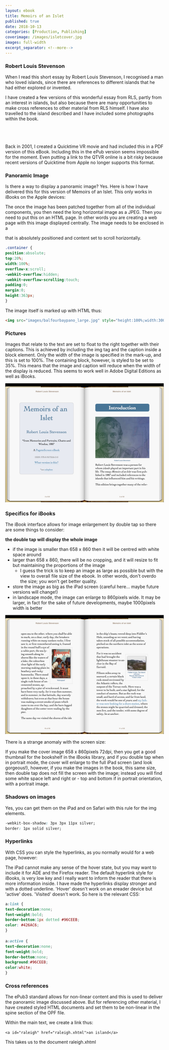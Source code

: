 ```yaml
---
layout: ebook
title: Memoirs of an Islet
published: true
date: 2018-10-13
categories: [Production, Publishing]
coverimage: /images/isletcover.jpg
images: full-width
excerpt_separator: <!--more-->
---
```

### Robert Louis Stevenson

When I read this short essay by Robert Louis Stevenson, I recognised a man who loved islands, since there are references to different islands that he had either explored or invented.

I have created a few versions of this wonderful essay from RLS, partly from an interest in islands, but also because there are many opportunities to make cross references to other material from RLS himself. I have also travelled to the island described and I have included some photographs within the book.

<a href="https://geo.itunes.apple.com/gb/book/memoirs-of-an-islet/id582663546?mt=11" style="display:inline-block;overflow:hidden;background:url(https://linkmaker.itunes.apple.com/assets/shared/badges/en-gb/get-it-on-apple-books-lrg.svg) no-repeat;width:141px;height:40px;"></a>

<!--more-->

Back in 2001, I created a Quicktime VR movie and had included this in a PDF version of this eBook. Including this in the ePub version seems impossible for the moment. Even putting a link to the QTVR online is a bit risky because recent versions of Quicktime from Apple no longer supports this format.

### Panoramic Image

Is there a way to display a panoramic image? Yes. Here is how I have delivered this for this version of Memoirs of an Islet. This only works in iBooks on the Apple devices:

The once the image has been patched together from all of the individual components, you then need the long horizontal image as a JPEG. Then you need to put this on an HTML page. In other words you are creating a web page with this image displayed centrally. The image needs to be enclosed in a <div> that is absolutely positioned and content set to scroll horizontally.

```css
.container {
position:absolute;
top:20%;
width:100%;
overflow-x:scroll;
-webkit-overflow:hidden;
-webkit-overflow-scrolling:touch;
padding:0;
margin:0;
height:363px;
}
```

The image itself is marked up with HTML thus:

```html
<img src="images/balfourbaypano_large.jpg" style="height:100%;width:3000px;" alt="balfourbay"/>
```

### Pictures

Images that relate to the text are set to float to the right together with their captions. This is achieved by including the img tag and the caption inside a block element. Only the width of the image is specified in the mark-up, and this is set to 100%. The containing block, however, is styled to be set to 35%. This means that the image and caption will reduce when the width of the display is reduced. This seems to work well in Adobe Digital Editions as well as iBooks.

[![Title page and Introduction as spread in landscape mode](/images/IMG_0180.jpg)](/images/IMG_0180.jpg)

### Specifics for iBooks

The iBook interface allows for image enlargement by double tap so there are some things to consider:

**the double tap will display the whole image**
- if the image is smaller than 658 x 860 then it will be centred with white space around
- larger than 658 x 860, there will be no cropping, and it will resize to fit but maintaining the proportions of the image
  - I guess the trick is to keep an image as large as possible but with the view to overall file size of the ebook. In other words, don't overdo the size; you won't get better quality.
- store the image as big as the iPad screen (careful here... maybe future versions will change!)
- in landscape mode, the image can enlarge to 860pixels wide. It may be larger, in fact for the sake of future developments, maybe 1000pixels width is better

[![Images float right and can be enlarged.](/images/IMG_0181.jpg)](/images/IMG_0181.jpg)

There is a strange anomaly with the screen size:

If you make the cover image 658 x 860pixels 72dpi, then you get a good thumbnail for the bookshelf in the iBooks library, and if you double tap when in portrait mode, the cover will enlarge to the full iPad screen (and look gorgeous!), however, if you make the images in the book, this same size, then double tap does not fill the screen with the image; instead you will find some white space left and right or - top and bottom if in portrait orientation, with a portrait image.

### Shadows on images

Yes, you can get them on the iPad and on Safari with this rule for the img elements.

```css
-webkit-box-shadow: 3px 3px 11px silver;
border: 1px solid silver;
```

### Hyperlinks

With CSS you can style the hyperlinks, as you normally would for a web page, however:

The iPad cannot make any sense of the hover state, but you may want to include it for ADE and the Firefox reader. The default hyperlink style for iBooks, is very low key and I really want to inform the reader that there is more information inside. I have made the hyperlinks display stronger and with a dotted underline. 'Hover' doesn't work on an ereader device but 'active' does. 'Visited' doesn't work. So here is the relevant CSS:

```css
a:link {
text-decoration:none;
font-weight:bold;
border-bottom:1px dotted #96CEEB;
color: #426AC6;
}

a:active {
text-decoration:none;
font-weight:bold;
border-bottom:none;
background:#96CEEB;
color:white;
}
```

### Cross references

The ePub3 standard allows for non-linear content and this is used to deliver the panoramic image discussed above. But for referencing other material, I have created styled HTML documents and set them to be non-linear in the spine section of the OPF file.

Within the main text, we create a link thus:

```<a id="raleigh" href="raleigh.xhtml">an island</a>```

This takes us to the document raleigh.xhtml
